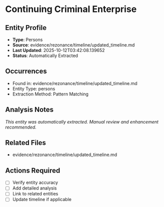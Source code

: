 # Continuing Criminal Enterprise

## Entity Profile
- **Type**: Persons
- **Source**: evidence/rezonance/timeline/updated_timeline.md
- **Last Updated**: 2025-10-12T03:42:08.139652
- **Status**: Automatically Extracted

## Occurrences
- Found in: evidence/rezonance/timeline/updated_timeline.md
- Entity Type: persons
- Extraction Method: Pattern Matching

## Analysis Notes
*This entity was automatically extracted. Manual review and enhancement recommended.*

## Related Files
- evidence/rezonance/timeline/updated_timeline.md

## Actions Required
- [ ] Verify entity accuracy
- [ ] Add detailed analysis
- [ ] Link to related entities
- [ ] Update timeline if applicable
